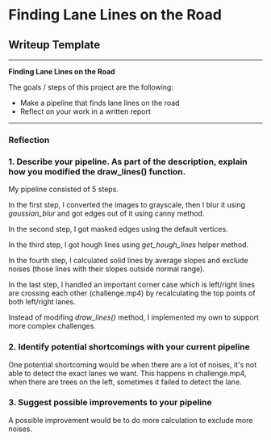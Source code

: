 # **Finding Lane Lines on the Road** 

## Writeup Template


---

**Finding Lane Lines on the Road**

The goals / steps of this project are the following:
- Make a pipeline that finds lane lines on the road
- Reflect on your work in a written report


[//]: # (Image References)

[image1]: ./examples/grayscale.jpg "Grayscale"

---

### Reflection

### 1. Describe your pipeline. As part of the description, explain how you modified the draw_lines() function.

My pipeline consisted of 5 steps. 

In the first step, I converted the images to grayscale, then I blur it using *gaussian_blur* and got edges out of it using canny method.

In the second step, I got masked edges using the default vertices.

In the third step, I got hough lines using *get_hough_lines* helper method.

In the fourth step, I calculated solid lines by average slopes and exclude noises (those lines with their slopes outside normal range).

In the last step, I handled an important corner case which is left/right lines are crossing each other (challenge.mp4) by recalculating the top points of both left/right lanes.

Instead of modifing *draw_lines()* method, I implemented my own to support more complex challenges. 


### 2. Identify potential shortcomings with your current pipeline


One potential shortcoming would be when there are a lot of noises, it's not able to detect the exact lanes we want. This happens in challenge.mp4, when there are trees on the left, sometimes it failed to detect the lane.


### 3. Suggest possible improvements to your pipeline

A possible improvement would be to do more calculation to exclude more noises.
